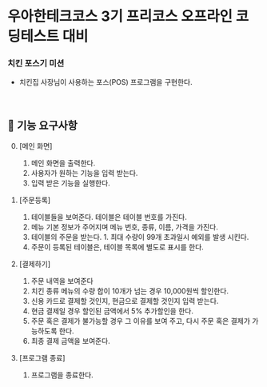 # 우아한테크코스 3기 프리코스 오프라인 코딩테스트 대비 
### 치킨 포스기 미션
- 치킨집 사장님이 사용하는 포스(POS) 프로그램을 구현한다. 

<br>

## 🚀 기능 요구사항
0. [메인 화면]
    1. 메인 화면을 출력한다.
    2. 사용자가 원하는 기능을 입력 받는다.
    3. 입력 받은 기능을 실행한다. 

1. [주문등록] 
    1. 테이블들을 보여준다. 테이블은 테이블 번호를 가진다. 
    2. 메뉴 기본 정보가 주어지며 메뉴 번호, 종류, 이름, 가격을 가진다.
    3. 테이블의 주문을 받는다.
            1. 최대 수량이 99개 초과일시 예외를 발생 시킨다.
    4. 주문이 등록된 테이블은, 테이블 목록에 별도로 표시를 한다. 

2. [결제하기]
    1. 주문 내역을 보여준다
    2. 치킨 종류 메뉴의 수량 합이 10개가 넘는 경우 10,000원씩 할인한다.
    3. 신용 카드로 결제할 것인지, 현금으로 결제할 것인지 입력 받는다.
    4. 현금 결제일 경우 할인된 금액에서 5% 추가할인을 한다.
    5. 주문 혹은 결제가 불가능할 경우 그 이유를 보여 주고, 다시 주문 혹은 결제가 가능하도록 한다.
    6. 최종 결제 금액을 보여준다. 

3. [프로그램 종료]
    1. 프로그램을 종료한다. 
